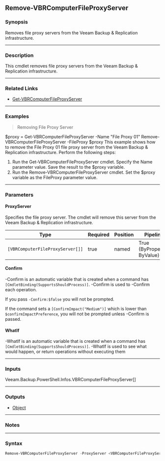 Remove-VBRComputerFileProxyServer
---------------------------------

### Synopsis
Removes file proxy servers from the Veeam Backup & Replication infrastructure.

---

### Description

This cmdlet removes file proxy servers from the Veeam Backup & Replication infrastructure.

---

### Related Links
* [Get-VBRComputerFileProxyServer](Get-VBRComputerFileProxyServer)

---

### Examples
> Removing File Proxy Server

$proxy = Get-VBRComputerFileProxyServer -Name "File Proxy 01"
Remove-VBRComputerFileProxyServer -FileProxy $proxy
This example shows how to remove the File Proxy 01 file proxy server from the Veeam Backup & Replication infrastructure.
Perform the following steps:
1. Run the Get-VBRComputerFileProxyServer cmdlet. Specify the Name parameter value. Save the result to the $proxy variable.
2. Run the Remove-VBRComputerFileProxyServer cmdlet. Set the $proxy variable as the FileProxy parameter value.

---

### Parameters
#### **ProxyServer**
Specifies the file proxy server. The cmdlet will remove this server from the Veeam Backup & Replication infrastructure.

|Type                            |Required|Position|PipelineInput                 |
|--------------------------------|--------|--------|------------------------------|
|`[VBRComputerFileProxyServer[]]`|true    |named   |True (ByPropertyName, ByValue)|

#### **Confirm**
-Confirm is an automatic variable that is created when a command has ```[CmdletBinding(SupportsShouldProcess)]```.
-Confirm is used to -Confirm each operation.

If you pass ```-Confirm:$false``` you will not be prompted.

If the command sets a ```[ConfirmImpact("Medium")]``` which is lower than ```$confirmImpactPreference```, you will not be prompted unless -Confirm is passed.

#### **WhatIf**
-WhatIf is an automatic variable that is created when a command has ```[CmdletBinding(SupportsShouldProcess)]```.
-WhatIf is used to see what would happen, or return operations without executing them

---

### Inputs
Veeam.Backup.PowerShell.Infos.VBRComputerFileProxyServer[]

---

### Outputs
* [Object](https://learn.microsoft.com/en-us/dotnet/api/System.Object)

---

### Notes

---

### Syntax
```PowerShell
Remove-VBRComputerFileProxyServer -ProxyServer <VBRComputerFileProxyServer[]> [-Confirm] [-WhatIf] [<CommonParameters>]
```
